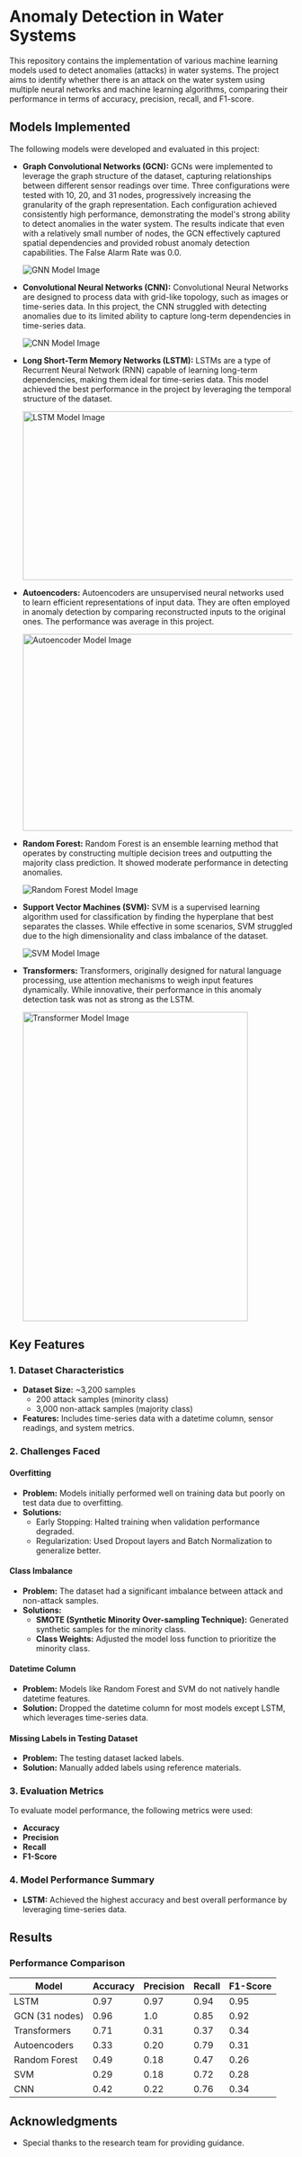# Anomaly Detection in Water Systems

This repository contains the implementation of various machine learning models used to detect anomalies (attacks) in water systems. The project aims to identify whether there is an attack on the water system using multiple neural networks and machine learning algorithms, comparing their performance in terms of accuracy, precision, recall, and F1-score. 

## Models Implemented
The following models were developed and evaluated in this project:

- **Graph Convolutional Networks (GCN):**
  GCNs were implemented to leverage the graph structure of the dataset, capturing relationships between different sensor readings over time. Three configurations were tested with 10, 20, and 31 nodes, progressively increasing the granularity of the graph representation. Each configuration achieved consistently high performance, demonstrating the model's strong ability to detect anomalies in the water system. The results indicate that even with a relatively small number of nodes, the GCN effectively captured spatial dependencies and provided robust anomaly detection capabilities. The False Alarm Rate was 0.0.
  
  ![GNN Model Image]([https://github.com/nour29110/Water-System-Anomaly-Detection/blob/main/Models/GNN/Nodes_GNN.pdf](https://github.com/nour29110/Water-System-Anomaly-Detection/blob/main/Images/GNN.png))
  
- **Convolutional Neural Networks (CNN):**
  Convolutional Neural Networks are designed to process data with grid-like topology, such as images or time-series data. In this project, the CNN struggled with detecting anomalies due to its limited ability to capture long-term dependencies in time-series data.

  ![CNN Model Image](https://github.com/nour29110/Water-System-Anomaly-Detection-/blob/main/Images/CNN.png)

- **Long Short-Term Memory Networks (LSTM):**
  LSTMs are a type of Recurrent Neural Network (RNN) capable of learning long-term dependencies, making them ideal for time-series data. This model achieved the best performance in the project by leveraging the temporal structure of the dataset.

  <img src="https://github.com/nour29110/Water-System-Anomaly-Detection-/blob/main/Images/LSTM.png" alt="LSTM Model Image" width="500" height="300">
  
- **Autoencoders:**
  Autoencoders are unsupervised neural networks used to learn efficient representations of input data. They are often employed in anomaly detection by comparing reconstructed inputs to the original ones. The performance was average in this project.

  <img src="https://github.com/nour29110/Water-System-Anomaly-Detection-/blob/main/Images/Autoencoders.png" alt="Autoencoder Model Image" width="550" height="350">

- **Random Forest:**
  Random Forest is an ensemble learning method that operates by constructing multiple decision trees and outputting the majority class prediction. It showed moderate performance in detecting anomalies.

  ![Random Forest Model Image](https://github.com/nour29110/Water-System-Anomaly-Detection-/blob/main/Images/RandomForest.png)

- **Support Vector Machines (SVM):**
  SVM is a supervised learning algorithm used for classification by finding the hyperplane that best separates the classes. While effective in some scenarios, SVM struggled due to the high dimensionality and class imbalance of the dataset.

  ![SVM Model Image](https://github.com/nour29110/Water-System-Anomaly-Detection-/blob/main/Images/SVM.png)

- **Transformers:**
  Transformers, originally designed for natural language processing, use attention mechanisms to weigh input features dynamically. While innovative, their performance in this anomaly detection task was not as strong as the LSTM.

  <img src="https://github.com/nour29110/Water-System-Anomaly-Detection-/blob/main/Images/Transformers.png" alt="Transformer Model Image" width="400" height="550">

## Key Features
### 1. Dataset Characteristics
- **Dataset Size:** ~3,200 samples
  - 200 attack samples (minority class)
  - 3,000 non-attack samples (majority class)
- **Features:** Includes time-series data with a datetime column, sensor readings, and system metrics.

### 2. Challenges Faced
#### Overfitting
- **Problem:** Models initially performed well on training data but poorly on test data due to overfitting.
- **Solutions:**
  - Early Stopping: Halted training when validation performance degraded.
  - Regularization: Used Dropout layers and Batch Normalization to generalize better.

#### Class Imbalance
- **Problem:** The dataset had a significant imbalance between attack and non-attack samples.
- **Solutions:**
  - **SMOTE (Synthetic Minority Over-sampling Technique):** Generated synthetic samples for the minority class.
  - **Class Weights:** Adjusted the model loss function to prioritize the minority class.

#### Datetime Column
- **Problem:** Models like Random Forest and SVM do not natively handle datetime features.
- **Solution:** Dropped the datetime column for most models except LSTM, which leverages time-series data.

#### Missing Labels in Testing Dataset
- **Problem:** The testing dataset lacked labels.
- **Solution:** Manually added labels using reference materials.

### 3. Evaluation Metrics
To evaluate model performance, the following metrics were used:
- **Accuracy**
- **Precision**
- **Recall**
- **F1-Score**

### 4. Model Performance Summary
- **LSTM:** Achieved the highest accuracy and best overall performance by leveraging time-series data.

## Results
### Performance Comparison
| Model          | Accuracy | Precision | Recall | F1-Score |
|----------------|----------|-----------|--------|----------|
| LSTM           | 0.97  | 0.97      | 0.94   | 0.95     |
| GCN (31 nodes) | 0.96  | 1.0       | 0.85   | 0.92
| Transformers   | 0.71     | 0.31      | 0.37   | 0.34     |
| Autoencoders   | 0.33  | 0.20   | 0.79| 0.31  |
| Random Forest  | 0.49  | 0.18   | 0.47| 0.26  |
| SVM            | 0.29      | 0.18       | 0.72    | 0.28      |
| CNN            | 0.42   | 0.22    | 0.76 | 0.34   |

## Acknowledgments
- Special thanks to the research team for providing guidance.
